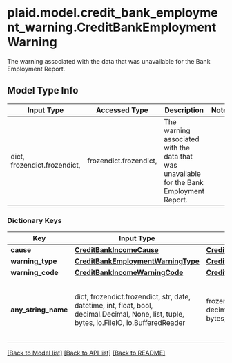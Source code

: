 # plaid.model.credit_bank_employment_warning.CreditBankEmploymentWarning

The warning associated with the data that was unavailable for the Bank Employment Report.

## Model Type Info
Input Type | Accessed Type | Description | Notes
------------ | ------------- | ------------- | -------------
dict, frozendict.frozendict,  | frozendict.frozendict,  | The warning associated with the data that was unavailable for the Bank Employment Report. | 

### Dictionary Keys
Key | Input Type | Accessed Type | Description | Notes
------------ | ------------- | ------------- | ------------- | -------------
**cause** | [**CreditBankIncomeCause**](CreditBankIncomeCause.md) | [**CreditBankIncomeCause**](CreditBankIncomeCause.md) |  | 
**warning_type** | [**CreditBankEmploymentWarningType**](CreditBankEmploymentWarningType.md) | [**CreditBankEmploymentWarningType**](CreditBankEmploymentWarningType.md) |  | 
**warning_code** | [**CreditBankIncomeWarningCode**](CreditBankIncomeWarningCode.md) | [**CreditBankIncomeWarningCode**](CreditBankIncomeWarningCode.md) |  | 
**any_string_name** | dict, frozendict.frozendict, str, date, datetime, int, float, bool, decimal.Decimal, None, list, tuple, bytes, io.FileIO, io.BufferedReader | frozendict.frozendict, str, BoolClass, decimal.Decimal, NoneClass, tuple, bytes, FileIO | any string name can be used but the value must be the correct type | [optional]

[[Back to Model list]](../../README.md#documentation-for-models) [[Back to API list]](../../README.md#documentation-for-api-endpoints) [[Back to README]](../../README.md)

